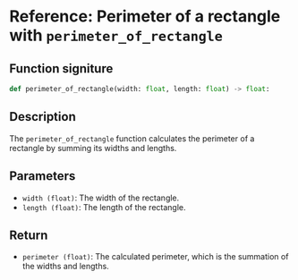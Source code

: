 # Reference: Perimeter of a rectangle with `perimeter_of_rectangle`

## Function signiture
```python
def perimeter_of_rectangle(width: float, length: float) -> float:
```

## Description
The `perimeter_of_rectangle` function calculates the perimeter of a rectangle by summing its widths and lengths.

## Parameters
- `width (float)`: The width of the rectangle.
- `length (float)`: The length of the rectangle.

## Return
- `perimeter (float)`: The calculated perimeter, which is the summation of the widths and lengths.